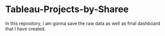 # Tableau-Projects-by-Sharee
In this repository, I am gonna save the raw data as well as final dashboard that I have created.
